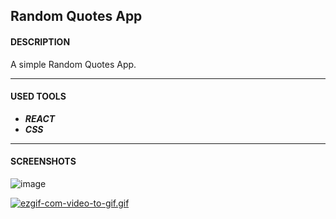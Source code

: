 Random Quotes App
------------

#### DESCRIPTION
A simple Random Quotes App.

------------
#### USED TOOLS

- __***REACT***__
- __***CSS***__


------------
#### SCREENSHOTS


![image](https://i.postimg.cc/QMFVQ3t5/ezgif-com-video-to-gif.gif)


[![ezgif-com-video-to-gif.gif](https://i.postimg.cc/QMFVQ3t5/ezgif-com-video-to-gif.gif)](https://postimg.cc/p9t2v3KX)

